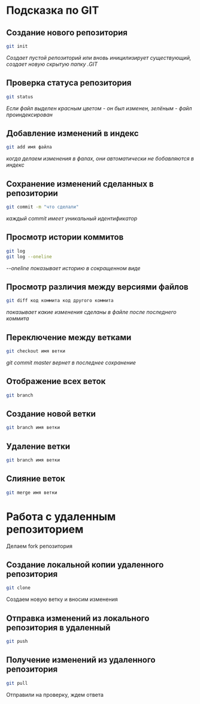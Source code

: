 # Подсказка по GIT

## Создание нового репозитория
```sh
git init
```
*Создает пустой репозиторий или вновь иницилизирует существующий, создает новую скрытую папку .GIT*

## Проверка статуса репозитория
```sh
git status
```
*Если файл выделен красным цветом - он был изменен, зелёным - файл проиндексирован*

## Добавление изменений в индекс
```sh
git add имя файла
```
*когда делаем изменения в фалах, они автоматически не бобавляются в индекс*

## Сохранение изменений сделанных в репозитории
```sh
git commit -m "что сделали"
```
*каждый commit имеет уникальный идентификатор*

## Просмотр истории коммитов
```sh
git log
git log --oneline
```
*--oneline показывает историю в сокращенном виде*

## Просмотр различия между версиями файлов
```sh
git diff код коммита код другого коммита
```
*показывает какие изменения сделаны в файле после последнего коммита*

## Переключение между ветками
```sh
git checkout имя ветки
```
*git commit master вернет в последнее сохранение*

## Отображение всех веток
```sh
git branch
```

## Создание новой ветки
```sh
git branch имя ветки
```

## Удаление ветки
```sh
git branch имя ветки
```

## Слияние веток
```sh
git merge имя ветки
```

# Работа с удаленным репозиторием

Делаем fork репозитория

## Создание локальной копии удаленного репозитория
```sh
git clone
```

Создаем новую ветку и вносим изменения

## Отправка изменений из локального репозитория в удаленный
```sh
git push
```

## Получение изменений из удаленного репозитория

```sh
git pull
```
Отправили на проверку, ждем ответа